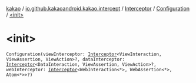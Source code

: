 [kakao](../../../index.md) / [io.github.kakaoandroid.kakao.intercept](../../index.md) / [Interceptor](../index.md) / [Configuration](index.md) / [&lt;init&gt;](./-init-.md)

# &lt;init&gt;

`Configuration(viewInterceptor: `[`Interceptor`](../index.md)`<ViewInteraction, ViewAssertion, ViewAction>?, dataInterceptor: `[`Interceptor`](../index.md)`<DataInteraction, ViewAssertion, ViewAction>?, webInterceptor: `[`Interceptor`](../index.md)`<WebInteraction<*>, WebAssertion<*>, Atom<*>>?)`